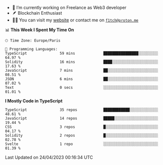 - 🔭 I’m currently working on Freelance as Web3 developer
- 🪶 Blockchain Enthusiast
- 👨‍💻 You can visit my [website](https://f1tch.xyz) or contact me on [`f1tch@proton.me`](mailto:f1tch@proton.me)

<!--START_SECTION:waka-->
📊 **This Week I Spent My Time On** 

```text
🕑︎ Time Zone: Europe/Paris

💬 Programming Languages: 
TypeScript               59 mins             ████████████████░░░░░░░░░   64.97 % 
Solidity                 16 mins             ████░░░░░░░░░░░░░░░░░░░░░   17.63 % 
JavaScript               7 mins              ██░░░░░░░░░░░░░░░░░░░░░░░   08.51 % 
JSON                     6 mins              ██░░░░░░░░░░░░░░░░░░░░░░░   07.02 % 
Text                     0 secs              ░░░░░░░░░░░░░░░░░░░░░░░░░   01.01 % 
```

**I Mostly Code in TypeScript** 

```text
TypeScript               35 repos            ████████████░░░░░░░░░░░░░   48.61 % 
JavaScript               14 repos            █████░░░░░░░░░░░░░░░░░░░░   19.44 % 
CSS                      3 repos             █░░░░░░░░░░░░░░░░░░░░░░░░   04.17 % 
Solidity                 2 repos             █░░░░░░░░░░░░░░░░░░░░░░░░   02.78 % 
Svelte                   1 repo              ░░░░░░░░░░░░░░░░░░░░░░░░░   01.39 % 
```




 Last Updated on 24/04/2023 00:16:34 UTC
<!--END_SECTION:waka-->
